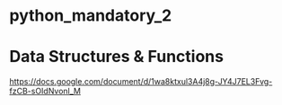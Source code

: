 # python_mandatory_2

# Data Structures & Functions
https://docs.google.com/document/d/1wa8ktxul3A4j8g-JY4J7EL3Fvg-fzCB-sOIdNvonl_M
